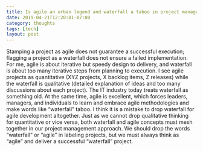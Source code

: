 ```yaml
---
title: Is agile an urban legend and waterfall a taboo in project management?
date: 2019-04-21T12:20:01-07:00
category: thoughts 
tags: [tech] 
layout: post
---
```


Stamping a project as agile does not guarantee a successful execution; flagging a project as a waterfall does not ensure a failed implementation. For me, agile is about iterative but speedy design to delivery, and waterfall is about too many iterative steps from planning to execution. I see agile projects as quantitative (XYZ projects, X backlog items, Z releases) while the waterfall is qualitative (detailed explanation of ideas and too many discussions about each project). The IT industry today treats waterfall as something old. At the same time, agile is excellent, which forces leaders, managers, and individuals to learn and embrace agile methodologies and make words like “waterfall” taboo. I think it is a mistake to drop waterfall for agile development altogether. Just as we cannot drop qualitative thinking for quantitative or vice versa, both waterfall and agile concepts must mesh together in our project management approach. We should drop the words “waterfall” or “agile” in labeling projects, but we must always think as “agile” and deliver a successful “waterfall” project.
